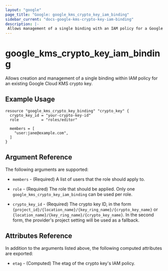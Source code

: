 ```yaml
---
layout: "google"
page_title: "Google: google_kms_crypto_key_iam_binding"
sidebar_current: "docs-google-kms-crypto-key-iam-binding"
description: |-
 Allows management of a single binding with an IAM policy for a Google Cloud KMS crypto key
---
```


# google\_kms\_crypto\_key\_iam\_binding

Allows creation and management of a single binding within IAM policy for
an existing Google Cloud KMS crypto key.

## Example Usage

```hcl
resource "google_kms_crypto_key_binding" "crypto_key" {
  crypto_key_id = "your-crypto-key-id"
  role          = "roles/editor"

  members = [
    "user:jane@example.com",
  ]
}
```

## Argument Reference

The following arguments are supported:

* `members` - (Required) A list of users that the role should apply to.

* `role` - (Required) The role that should be applied. Only one
    `google_kms_crypto_key_iam_binding` can be used per role.

* `crypto_key_id` - (Required) The crypto key ID, in the form
    `{project_id}/{location_name}/{key_ring_name}/{crypto_key_name}` or
    `{location_name}/{key_ring_name}/{crypto_key_name}`.
    In the second form, the provider's project setting will be used as a fallback.

## Attributes Reference

In addition to the arguments listed above, the following computed attributes are
exported:

* `etag` - (Computed) The etag of the crypto key's IAM policy.

